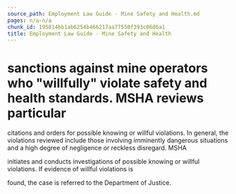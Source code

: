 ```yaml
---
source_path: Employment Law Guide - Mine Safety and Health.md
pages: n/a-n/a
chunk_id: 195814bb1ab6254b466217aa77550f393c06d6a1
title: Employment Law Guide - Mine Safety and Health
---
```

# sanctions against mine operators who "willfully" violate safety and health standards. MSHA reviews particular

citations and orders for possible knowing or willful violations. In general, the violations reviewed include those involving imminently dangerous situations and a high degree of negligence or reckless disregard. MSHA

initiates and conducts investigations of possible knowing or willful violations. If evidence of willful violations is

found, the case is referred to the Department of Justice.

